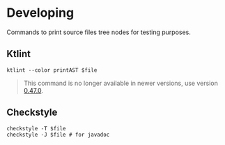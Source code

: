 # Developing

Commands to print source files tree nodes for testing purposes.

## Ktlint

```shell
ktlint --color printAST $file
```

> This command is no longer available in newer versions, use version [0.47.0](https://github.com/pinterest/ktlint/releases/tag/0.47.0).

## Checkstyle

```shell
checkstyle -T $file
checkstyle -J $file # for javadoc
```
